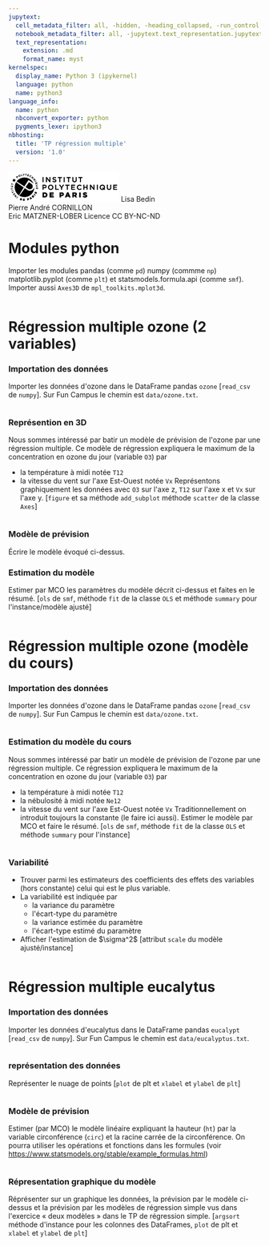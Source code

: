 ```yaml
---
jupytext:
  cell_metadata_filter: all, -hidden, -heading_collapsed, -run_control, -trusted
  notebook_metadata_filter: all, -jupytext.text_representation.jupytext_version, -jupytext.text_representation.format_version, -language_info.version, -language_info.codemirror_mode.version, -language_info.codemirror_mode, -language_info.file_extension, -language_info.mimetype, -toc
  text_representation:
    extension: .md
    format_name: myst
kernelspec:
  display_name: Python 3 (ipykernel)
  language: python
  name: python3
language_info:
  name: python
  nbconvert_exporter: python
  pygments_lexer: ipython3
nbhosting:
  title: 'TP régression multiple'
  version: '1.0'
---
```


<div class="licence">
<span><img src="media/logo_IPParis.png" /></span>
<span>Lisa Bedin<br />Pierre André CORNILLON<br />Eric MATZNER-LOBER</span>
<span>Licence CC BY-NC-ND</span>
</div>

# Modules python
Importer les modules pandas (comme `pd`) numpy (commme `np`)
matplotlib.pyplot (comme  `plt`) et statsmodels.formula.api (comme `smf`). 
Importer aussi `Axes3D` de `mpl_toolkits.mplot3d`.


```{code-cell} python

```

# Régression multiple ozone (2 variables)

### Importation des données
Importer les données d'ozone dans le DataFrame pandas `ozone`
\[`read_csv` de `numpy`\]. Sur Fun Campus le chemin est `data/ozone.txt`.


```{code-cell} python

```

### Représention en 3D
Nous sommes intéressé par batir un modèle de prévision de l'ozone par 
une régression multiple. Ce modèle de régression expliquera
le maximum de la concentration en ozone du jour (variable `O3`) par 
- la température à midi notée `T12`
- la vitesse du vent sur l'axe Est-Ouest notée `Vx`
Représentons graphiquement les données avec `O3` sur l'axe z, 
`T12` sur l'axe x et `Vx` sur l'axe y.
\[`figure` et sa méthode `add_subplot` méthode `scatter` de la classe `Axes`\]


```{code-cell} python

```

### Modèle de prévision
Écrire le modèle évoqué ci-dessus.



### Estimation du modèle
Estimer par MCO les paramètres du modèle décrit ci-dessus et faites en le résumé.
\[`ols` de `smf`, méthode `fit` de la classe `OLS` et 
méthode `summary` pour l'instance/modèle ajusté\]


```{code-cell} python

```

# Régression multiple ozone (modèle du cours)

### Importation des données
Importer les données d'ozone dans le DataFrame pandas `ozone`
\[`read_csv` de `numpy`\]. Sur Fun Campus le chemin est `data/ozone.txt`.


```{code-cell} python

```

### Estimation du modèle du cours
Nous sommes intéressé par batir un modèle de prévision de l'ozone par 
une régression multiple. Ce régression expliquera
le maximum de la concentration en ozone du jour (variable `O3`) par 
- la température à midi notée `T12`
- la nébulosité à midi notée `Ne12`
- la vitesse du vent sur l'axe Est-Ouest notée `Vx`
Traditionnellement on introduit toujours la constante (le faire ici aussi).
Estimer le modèle par MCO et faire le résumé.
\[`ols` de `smf`, méthode `fit` de la classe `OLS` et 
méthode `summary` pour l'instance\]


```{code-cell} python

```

### Variabilité 
- Trouver parmi les estimateurs des coefficients des effets des variables
(hors constante) celui qui est le plus variable.
- La variabilité est indiquée par
  - la variance du paramètre
  - l'écart-type du paramètre
  - la variance estimée du paramètre
  - l'écart-type estimé du paramètre
- Afficher l'estimation de \$\sigma^2\$
\[attribut `scale` du modèle ajusté/instance\]


```{code-cell} python

```

# Régression multiple eucalytus

### Importation des données
Importer les données d'eucalytus dans le DataFrame pandas `eucalypt`
\[`read_csv` de `numpy`\]. Sur Fun Campus le chemin est `data/eucalyptus.txt`.


```{code-cell} python

```

### représentation des données
Représenter le nuage de points
\[`plot` de plt et `xlabel` et `ylabel` de `plt`\]


```{code-cell} python

```

### Modèle de prévision
Estimer (par MCO) le modèle linéaire expliquant la hauteur (`ht`) 
par la variable circonférence (`circ`) et la racine carrée de la
circonférence.  On pourra utiliser les
opérations et fonctions dans les formules
(voir https://www.statsmodels.org/stable/example_formulas.html)


```{code-cell} python

```

### Répresentation graphique du modèle
Réprésenter sur un graphique les données, la prévision par le modèle ci-dessus et
la prévision par les modèles de régression simple vus dans l'exercice « deux modèles »
dans le TP de régression simple.
\[`argsort` méthode d'instance pour les colonnes des DataFrames, 
`plot` de plt et `xlabel` et `ylabel` de `plt`\]


```{code-cell} python

```
